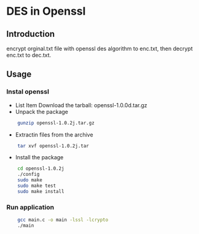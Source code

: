 # DES in Openssl
## Introduction
encrypt orginal.txt file with openssl des algorithm to enc.txt, then decrypt enc.txt to dec.txt.
## Usage
### Instal openssl
- List Item Download the tarball: openssl-1.0.0d.tar.gz
- Unpack the package	
```bash
	gunzip openssl-1.0.2j.tar.gz	
```
- Extractin files from the archive
```bash
    tar xvf openssl-1.0.2j.tar
```
- Install the package
	
```bash
    cd openssl-1.0.2j 
    ./config
    sudo make
    sudo make test
    sudo make install	
```
            
### Run application
	
```bash
    gcc main.c -o main -lssl -lcrypto 
    ./main
```